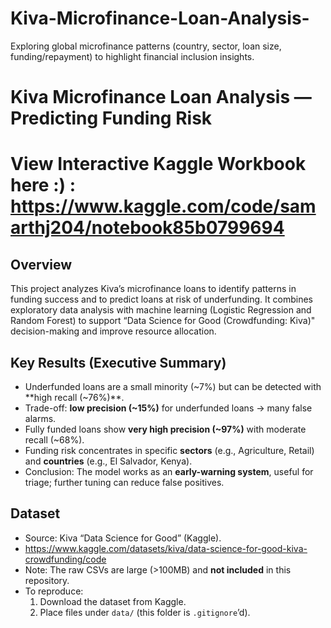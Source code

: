 # Kiva-Microfinance-Loan-Analysis-
Exploring global microfinance patterns (country, sector, loan size, funding/repayment) to highlight financial inclusion insights.
# Kiva Microfinance Loan Analysis — Predicting Funding Risk
# View Interactive Kaggle Workbook here :) : https://www.kaggle.com/code/samarthj204/notebook85b0799694

## Overview
This project analyzes Kiva’s microfinance loans to identify patterns in funding success and to predict loans at risk of underfunding. It combines exploratory data analysis with machine learning (Logistic Regression and Random Forest) to support “Data Science for Good (Crowdfunding: Kiva)" decision-making and improve resource allocation.

## Key Results (Executive Summary)
- Underfunded loans are a small minority (~7%) but can be detected with **high recall (~76%)**.
- Trade-off: **low precision (~15%)** for underfunded loans → many false alarms.
- Fully funded loans show **very high precision (~97%)** with moderate recall (~68%).
- Funding risk concentrates in specific **sectors** (e.g., Agriculture, Retail) and **countries** (e.g., El Salvador, Kenya).
- Conclusion: The model works as an **early-warning system**, useful for triage; further tuning can reduce false positives.

## Dataset
- Source: Kiva “Data Science for Good” (Kaggle).
- https://www.kaggle.com/datasets/kiva/data-science-for-good-kiva-crowdfunding/code
- Note: The raw CSVs are large (>100MB) and **not included** in this repository.
- To reproduce:
  1. Download the dataset from Kaggle.
   2. Place files under `data/` (this folder is `.gitignore`’d).
